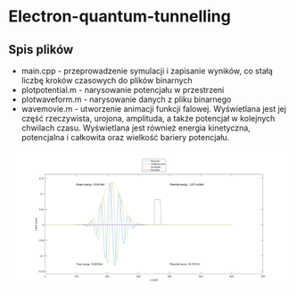﻿# Electron-quantum-tunnelling



## Spis plików
-  main.cpp - przeprowadzenie symulacji i zapisanie wyników, co stałą liczbę kroków czasowych do plików binarnych
- plotpotential.m - narysowanie potencjału w przestrzeni
- plotwaveform.m - narysowanie danych z pliku binarnego
- wavemovie.m - utworzenie animacji funkcji falowej. Wyświetlana jest jej część rzeczywista, urojona, amplituda, a także potencjał w kolejnych chwilach czasu. Wyświetlana jest również energia kinetyczna, potencjalna i całkowita oraz wielkość bariery potencjału.

![Funkcja falowa elektronu przed spotkaniem z barierą potencjału](images/before_barrier.png)
